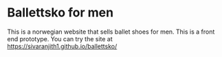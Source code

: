 # Ballettsko for men
This is a norwegian website that sells ballet shoes for men. This is a front end prototype. You can try the site at https://sivaranjith1.github.io/ballettsko/